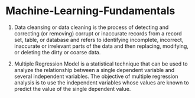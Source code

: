 # Machine-Learning-Fundamentals

1. Data cleansing or data cleaning is the process of detecting and correcting (or removing) corrupt or inaccurate records from a record set, table, or database and refers to identifying incomplete, incorrect, inaccurate or irrelevant parts of the data and then replacing, modifying, or deleting the dirty or coarse data.

2. Multiple Regression Model is a statistical technique that can be used to analyze the relationship between a single dependent variable and several independent variables. The objective of multiple regression analysis is to use the independent variables whose values are known to predict the value of the single dependent value.
